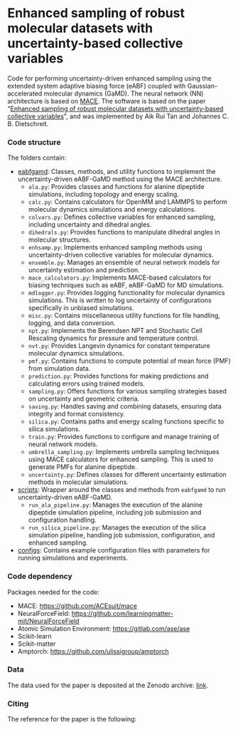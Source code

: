 # Enhanced sampling of robust molecular datasets with uncertainty-based collective variables

Code for performing uncertainty-driven enhanced sampling using the extended system adaptive biasing force (eABF) coupled with Gaussian-accelerated molecular dynamics (GaMD). The neural network (NN) architecture is based on [MACE](https://arxiv.org/abs/2206.07697). The software is based on the paper "[Enhanced sampling of robust molecular datasets with uncertainty-based collective variables]()", and was implemented by Aik Rui Tan and Johannes C. B. Dietschreit. 

### Code structure

The folders contain:
* [eabfgamd](https://github.com/atan14/Uncertainty_eABF-GaMD/tree/main/eabfgamd): Classes, methods, and utility functions to implement the uncertainty-driven eABF-GaMD method using the MACE architecture.
  * `ala.py`: Provides classes and functions for alanine dipeptide simulations, including topology and energy scaling.
  * `calc.py`: Contains calculators for OpenMM and LAMMPS to perform molecular dynamics simulations and energy calculations.
  * `colvars.py`: Defines collective variables for enhanced sampling, including uncertainty and dihedral angles.
  * `dihedrals.py`: Provides functions to manipulate dihedral angles in molecular structures.
  * `enhsamp.py`: Implements enhanced sampling methods using uncertainty-driven collective variables for molecular dynamics.
  * `ensemble.py`: Manages an ensemble of neural network models for uncertainty estimation and prediction.
  * `mace_calculators.py`: Implements MACE-based calculators for biasing techniques such as eABF, eABF-GaMD for MD simulations.
  * `mdlogger.py`: Provides logging functionality for molecular dynamics simulations. This is written to log uncertainty of configurations specifically in unbiased simulations.
  * `misc.py`: Contains miscellaneous utility functions for file handling, logging, and data conversion.
  * `npt.py`: Implements the Berendsen NPT and Stochastic Cell Rescaling dynamics for pressure and temperature control.
  * `nvt.py`: Provides Langevin dynamics for constant temperature molecular dynamics simulations.
  * `pmf.py`: Contains functions to compute potential of mean force (PMF) from simulation data.
  * `prediction.py`: Provides functions for making predictions and calculating errors using trained models.
  * `sampling.py`: Offers functions for various sampling strategies based on uncertainty and geometric criteria.
  * `saving.py`: Handles saving and combining datasets, ensuring data integrity and format consistency.
  * `silica.py`: Contains paths and energy scaling functions specific to silica simulations.
  * `train.py`: Provides functions to configure and manage training of neural network models.
  * `umbrella_sampling.py`: Implements umbrella sampling techniques using MACE calculators for enhanced sampling. This is used to generate PMFs for alanine dipeptide.
  * `uncertainty.py`: Defines classes for different uncertainty estimation methods in molecular simulations.
* [scripts](https://github.com/atan14/Uncertainty_eABF-GaMD/tree/main/scripts): Wrapper around the classes and methods from `eabfgamd` to run uncertainty-driven eABF-GaMD.
  * `run_ala_pipeline.py`: Manages the execution of the alanine dipeptide simulation pipeline, including job submission and configuration handling.
  * `run_silica_pipeline.py`: Manages the execution of the silica simulation pipeline, handling job submission, configuration, and enhanced sampling.
* [configs](https://github.com/atan14/Uncertainty_eABF-GaMD/tree/main/configs): Contains example configuration files with parameters for running simulations and experiments.

### Code dependency

Packages needed for the code:
* MACE: https://github.com/ACEsuit/mace
* NeuralForceField: https://github.com/learningmatter-mit/NeuralForceField
* Atomic Simulation Environment: https://gitlab.com/ase/ase
* Scikit-learn
* Scikit-matter
* Amptorch: https://github.com/ulissigroup/amptorch

### Data

The data used for the paper is deposited at the Zenodo archive: [link]().

### Citing

The reference for the paper is the following:
```
```
